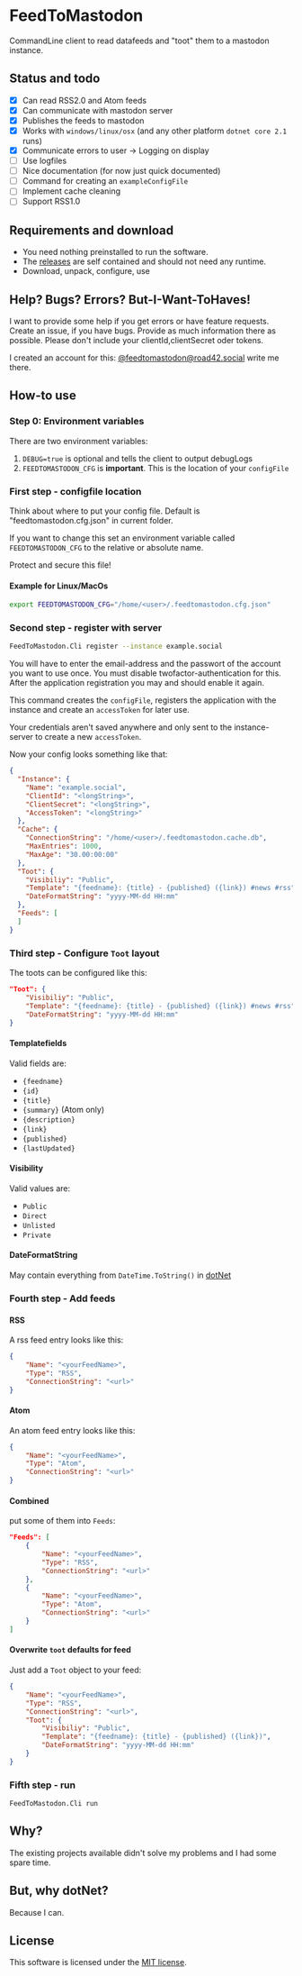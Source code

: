 # FeedToMastodon

CommandLine client to read datafeeds and "toot" them to a mastodon instance.

## Status and todo

- [x] Can read RSS2.0 and Atom feeds
- [x] Can communicate with mastodon server
- [x] Publishes the feeds to mastodon
- [x] Works with `windows/linux/osx` (and any other platform `dotnet core 2.1` runs)
- [x] Communicate errors to user -> Logging on display
- [ ] Use logfiles
- [ ] Nice documentation (for now just quick documented)
- [ ] Command for creating an `exampleConfigFile`
- [ ] Implement cache cleaning
- [ ] Support RSS1.0

## Requirements and download

- You need nothing preinstalled to run the software.
- The [releases](https://github.com/road42/FeedToMastodon/releases) are self contained and should not
  need any runtime.
- Download, unpack, configure, use

## Help? Bugs? Errors? But-I-Want-ToHaves!

I want to provide some help if you get errors or have feature requests. Create an issue, if you
have bugs. Provide as much information there as possible. Please don't include your clientId,clientSecret oder tokens.

I created an account for this: [@feedtomastodon@road42.social](mastodon://@feedtomastodon@road42.social) write me there.

## How-to use

### Step 0: Environment variables

There are two environment variables:

1. `DEBUG=true` is optional and tells the client to output debugLogs
2. `FEEDTOMASTODON_CFG` is **important**. This is the location of your `configFile`

### First step - configfile location

Think about where to put your config file. Default is "feedtomastodon.cfg.json" in current
folder.

If you want to change this set an environment variable called `FEEDTOMASTODON_CFG` to the relative or absolute name.

Protect and secure this file!

#### Example for Linux/MacOs

```bash
export FEEDTOMASTODON_CFG="/home/<user>/.feedtomastodon.cfg.json"
```

### Second step - register with server

```bash
FeedToMastodon.Cli register --instance example.social
```

You will have to enter the email-address and the passwort of the
account you want to use once. You must disable twofactor-authentication for this. After the application registration you may and should enable it again.

This command creates the `configFile`, registers the application with the instance and create an `accessToken` for later use.

Your credentials aren't saved anywhere and only sent to the instance-server to create a new `accessToken`.

Now your config looks something like that:

```json
{
  "Instance": {
    "Name": "example.social",
    "ClientId": "<longString>",
    "ClientSecret": "<longString>",
    "AccessToken": "<longString>"
  },
  "Cache": {
    "ConnectionString": "/home/<user>/.feedtomastodon.cache.db",
    "MaxEntries": 1000,
    "MaxAge": "30.00:00:00"
  },
  "Toot": {
    "Visibiliy": "Public",
    "Template": "{feedname}: {title} - {published} ({link}) #news #rss",
    "DateFormatString": "yyyy-MM-dd HH:mm"
  },
  "Feeds": [
  ]
}
```

### Third step - Configure `Toot` layout

The toots can be configured like this:

```json
"Toot": {
    "Visibiliy": "Public",
    "Template": "{feedname}: {title} - {published} ({link}) #news #rss",
    "DateFormatString": "yyyy-MM-dd HH:mm"
}
```

#### Templatefields

Valid fields are:
- `{feedname}`
- `{id}`
- `{title}`
- `{summary}` (Atom only)
- `{description}`
- `{link}`
- `{published}`
- `{lastUpdated}`

#### Visibility

Valid values are:
- `Public`
- `Direct`
- `Unlisted`
- `Private`

#### DateFormatString

May contain everything from `DateTime.ToString()` in [dotNet](https://docs.microsoft.com/en-us/dotnet/standard/base-types/custom-date-and-time-format-strings)

### Fourth step - Add feeds

#### RSS

A rss feed entry looks like this:

```json
{
    "Name": "<yourFeedName>",
    "Type": "RSS",
    "ConnectionString": "<url>"
}
```

#### Atom
An atom feed entry looks like this:
```json
{
    "Name": "<yourFeedName>",
    "Type": "Atom",
    "ConnectionString": "<url>"
}
```

#### Combined

put some of them into `Feeds`:
```json
"Feeds": [
    {
        "Name": "<yourFeedName>",
        "Type": "RSS",
        "ConnectionString": "<url>"
    },
    {
        "Name": "<yourFeedName>",
        "Type": "Atom",
        "ConnectionString": "<url>"
    }
]
```

#### Overwrite `toot` defaults for feed

Just add a `Toot` object to your feed:

```json
{
    "Name": "<yourFeedName>",
    "Type": "RSS",
    "ConnectionString": "<url>",
    "Toot": {
        "Visibiliy": "Public",
        "Template": "{feedname}: {title} - {published} ({link})",
        "DateFormatString": "yyyy-MM-dd HH:mm"
    }
}
```

### Fifth step - run

```
FeedToMastodon.Cli run
```

## Why?

The existing projects available didn't solve my problems and I had some spare time.

## But, why dotNet?

Because I can.

## License

This software is licensed under the [MIT license](LICENSE).
